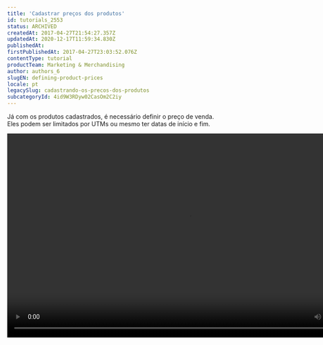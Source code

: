 ```yaml
---
title: 'Cadastrar preços dos produtos'
id: tutorials_2553
status: ARCHIVED
createdAt: 2017-04-27T21:54:27.357Z
updatedAt: 2020-12-17T11:59:34.830Z
publishedAt: 
firstPublishedAt: 2017-04-27T23:03:52.076Z
contentType: tutorial
productTeam: Marketing & Merchandising
author: authors_6
slugEN: defining-product-prices
locale: pt
legacySlug: cadastrando-os-precos-dos-produtos
subcategoryId: 4id9W3RDyw02CasOm2C2iy
---
```


Já com os produtos cadastrados, é necessário definir o preço de venda. Eles podem ser limitados por UTMs ou mesmo ter datas de início e fim.

<video class="wp-video-shortcode" id="video-2553-12" width="840" height="473" preload="metadata" controls="controls"><source type="video/mp4" src="//assets.contentful.com/alneenqid6w5/yM9oycRcD6e0weK4I88w2/9162081490b6579d8e4c59c1d558d16d/cadastrando-precos.mp4?_=12" />[https://assets.contentful.com/alneenqid6w5/yM9oycRcD6e0weK4I88w2/9162081490b6579d8e4c59c1d558d16d/cadastrando-precos.mp4](https://assets.contentful.com/alneenqid6w5/yM9oycRcD6e0weK4I88w2/9162081490b6579d8e4c59c1d558d16d/cadastrando-precos.mp4 "//assets.contentful.com/alneenqid6w5/yM9oycRcD6e0weK4I88w2/9162081490b6579d8e4c59c1d558d16d/cadastrando-precos.mp4")</video>

